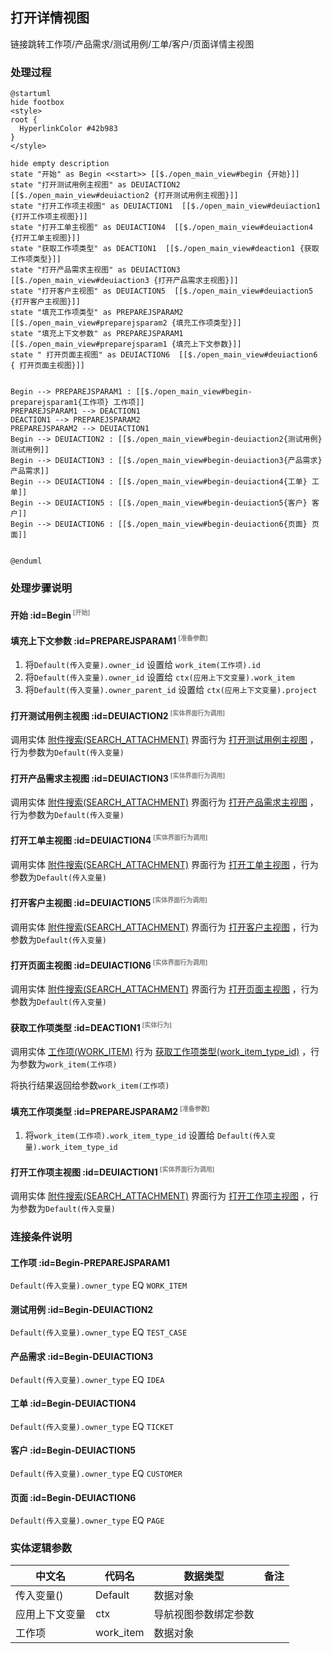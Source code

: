 ## 打开详情视图 <!-- {docsify-ignore-all} -->

   链接跳转工作项/产品需求/测试用例/工单/客户/页面详情主视图

### 处理过程

```plantuml
@startuml
hide footbox
<style>
root {
  HyperlinkColor #42b983
}
</style>

hide empty description
state "开始" as Begin <<start>> [[$./open_main_view#begin {开始}]]
state "打开测试用例主视图" as DEUIACTION2  [[$./open_main_view#deuiaction2 {打开测试用例主视图}]]
state "打开工作项主视图" as DEUIACTION1  [[$./open_main_view#deuiaction1 {打开工作项主视图}]]
state "打开工单主视图" as DEUIACTION4  [[$./open_main_view#deuiaction4 {打开工单主视图}]]
state "获取工作项类型" as DEACTION1  [[$./open_main_view#deaction1 {获取工作项类型}]]
state "打开产品需求主视图" as DEUIACTION3  [[$./open_main_view#deuiaction3 {打开产品需求主视图}]]
state "打开客户主视图" as DEUIACTION5  [[$./open_main_view#deuiaction5 {打开客户主视图}]]
state "填充工作项类型" as PREPAREJSPARAM2  [[$./open_main_view#preparejsparam2 {填充工作项类型}]]
state "填充上下文参数" as PREPAREJSPARAM1  [[$./open_main_view#preparejsparam1 {填充上下文参数}]]
state " 打开页面主视图" as DEUIACTION6  [[$./open_main_view#deuiaction6 { 打开页面主视图}]]


Begin --> PREPAREJSPARAM1 : [[$./open_main_view#begin-preparejsparam1{工作项} 工作项]]
PREPAREJSPARAM1 --> DEACTION1
DEACTION1 --> PREPAREJSPARAM2
PREPAREJSPARAM2 --> DEUIACTION1
Begin --> DEUIACTION2 : [[$./open_main_view#begin-deuiaction2{测试用例} 测试用例]]
Begin --> DEUIACTION3 : [[$./open_main_view#begin-deuiaction3{产品需求} 产品需求]]
Begin --> DEUIACTION4 : [[$./open_main_view#begin-deuiaction4{工单} 工单]]
Begin --> DEUIACTION5 : [[$./open_main_view#begin-deuiaction5{客户} 客户]]
Begin --> DEUIACTION6 : [[$./open_main_view#begin-deuiaction6{页面} 页面]]


@enduml
```


### 处理步骤说明

#### 开始 :id=Begin<sup class="footnote-symbol"> <font color=gray size=1>[开始]</font></sup>




#### 填充上下文参数 :id=PREPAREJSPARAM1<sup class="footnote-symbol"> <font color=gray size=1>[准备参数]</font></sup>



1. 将`Default(传入变量).owner_id` 设置给  `work_item(工作项).id`
2. 将`Default(传入变量).owner_id` 设置给  `ctx(应用上下文变量).work_item`
3. 将`Default(传入变量).owner_parent_id` 设置给  `ctx(应用上下文变量).project`

#### 打开测试用例主视图 :id=DEUIACTION2<sup class="footnote-symbol"> <font color=gray size=1>[实体界面行为调用]</font></sup>



调用实体 [附件搜索(SEARCH_ATTACHMENT)](module/Base/search_attachment.md) 界面行为 [打开测试用例主视图](module/Base/search_attachment#界面行为) ，行为参数为`Default(传入变量)`

#### 打开产品需求主视图 :id=DEUIACTION3<sup class="footnote-symbol"> <font color=gray size=1>[实体界面行为调用]</font></sup>



调用实体 [附件搜索(SEARCH_ATTACHMENT)](module/Base/search_attachment.md) 界面行为 [打开产品需求主视图](module/Base/search_attachment#界面行为) ，行为参数为`Default(传入变量)`

#### 打开工单主视图 :id=DEUIACTION4<sup class="footnote-symbol"> <font color=gray size=1>[实体界面行为调用]</font></sup>



调用实体 [附件搜索(SEARCH_ATTACHMENT)](module/Base/search_attachment.md) 界面行为 [打开工单主视图](module/Base/search_attachment#界面行为) ，行为参数为`Default(传入变量)`

#### 打开客户主视图 :id=DEUIACTION5<sup class="footnote-symbol"> <font color=gray size=1>[实体界面行为调用]</font></sup>



调用实体 [附件搜索(SEARCH_ATTACHMENT)](module/Base/search_attachment.md) 界面行为 [打开客户主视图](module/Base/search_attachment#界面行为) ，行为参数为`Default(传入变量)`

####  打开页面主视图 :id=DEUIACTION6<sup class="footnote-symbol"> <font color=gray size=1>[实体界面行为调用]</font></sup>



调用实体 [附件搜索(SEARCH_ATTACHMENT)](module/Base/search_attachment.md) 界面行为 [打开页面主视图](module/Base/search_attachment#界面行为) ，行为参数为`Default(传入变量)`

#### 获取工作项类型 :id=DEACTION1<sup class="footnote-symbol"> <font color=gray size=1>[实体行为]</font></sup>



调用实体 [工作项(WORK_ITEM)](module/ProjMgmt/work_item.md) 行为 [获取工作项类型(work_item_type_id)](module/ProjMgmt/work_item#行为) ，行为参数为`work_item(工作项)`

将执行结果返回给参数`work_item(工作项)`

#### 填充工作项类型 :id=PREPAREJSPARAM2<sup class="footnote-symbol"> <font color=gray size=1>[准备参数]</font></sup>



1. 将`work_item(工作项).work_item_type_id` 设置给  `Default(传入变量).work_item_type_id`

#### 打开工作项主视图 :id=DEUIACTION1<sup class="footnote-symbol"> <font color=gray size=1>[实体界面行为调用]</font></sup>



调用实体 [附件搜索(SEARCH_ATTACHMENT)](module/Base/search_attachment.md) 界面行为 [打开工作项主视图](module/Base/search_attachment#界面行为) ，行为参数为`Default(传入变量)`

### 连接条件说明
#### 工作项 :id=Begin-PREPAREJSPARAM1

```Default(传入变量).owner_type``` EQ ```WORK_ITEM```
#### 测试用例 :id=Begin-DEUIACTION2

```Default(传入变量).owner_type``` EQ ```TEST_CASE```
#### 产品需求 :id=Begin-DEUIACTION3

```Default(传入变量).owner_type``` EQ ```IDEA```
#### 工单 :id=Begin-DEUIACTION4

```Default(传入变量).owner_type``` EQ ```TICKET```
#### 客户 :id=Begin-DEUIACTION5

```Default(传入变量).owner_type``` EQ ```CUSTOMER```
#### 页面 :id=Begin-DEUIACTION6

```Default(传入变量).owner_type``` EQ ```PAGE```


### 实体逻辑参数

|    中文名   |    代码名    |  数据类型      |备注 |
| --------| --------| --------  | --------   |
|传入变量(<i class="fa fa-check"/></i>)|Default|数据对象||
|应用上下文变量|ctx|导航视图参数绑定参数||
|工作项|work_item|数据对象||
